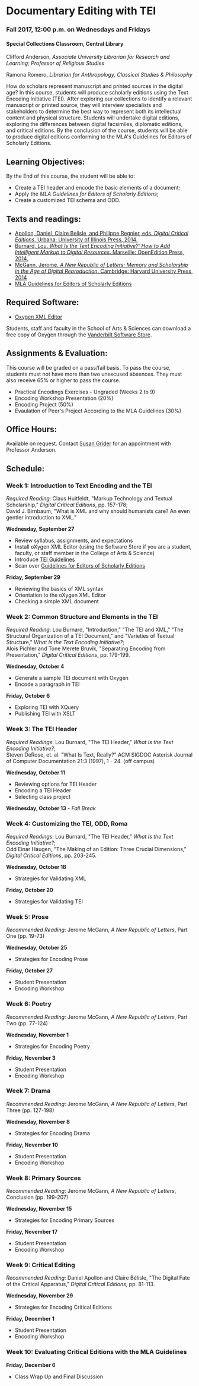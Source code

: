 # Documentary Editing with TEI   
### Fall 2017, 12:00 p.m. on Wednesdays and Fridays
#### Special Collections Classroom, Central Library

Clifford Anderson, *Associate University Librarian for Research and Learning; Professor of Religious Studies*

Ramona Romero, *Librarian for Anthropology, Classical Studies & Philosophy*

How do scholars represent manuscript and printed sources in the digital age? In this course, students will produce scholarly editions using the Text Encoding Initiative (TEI). After exploring our collections to identify a relevant manuscript or printed source, they will interview specialists and stakeholders to determine the best way to represent both its intellectual content and physical structure. Students will undertake digital editions, exploring the differences between digital facsimiles, diplomatic editions, and critical editions. By the conclusion of the course, students will be able to produce digital editions conforming to the MLA's Guidelines for Editors of Scholarly Editions. 

## Learning Objectives:

By the End of this course, the student will be able to:

* Create a TEI header and encode the basic elements of a document;
* Apply the *MLA Guidelines for Editors of Scholarly Editions*;
* Create a customized TEI schema and ODD.

## Texts and readings:

* [Apollon, Daniel, Claire Belisle, and Philippe Regnier, eds. *Digital Critical Editions*. Urbana: University of Illinois Press, 2014.](http://discoverlibrary.vanderbilt.edu/VANDERBILT:Blended:vanunicorn4723167)   
* [Burnard, Lou. *What Is the Text Encoding Initiative?: How to Add Intelligent Markup to Digital Resources*. Marseille: OpenEdition Press, 2014.](http://books.openedition.org/oep/426)  
* [McGann, Jerome. *A New Republic of Letters: Memory and Scholarship in the Age of Digital Reproduction*. Cambridge: Harvard University Press, 2014](http://ebookcentral.proquest.com.proxy.library.vanderbilt.edu/lib/Vand/detail.action?docID=3301420)
* [MLA Guidelines for Editors of Scholarly Editions](https://www.mla.org/Resources/Research/Surveys-Reports-and-Other-Documents/Publishing-and-Scholarship/Reports-from-the-MLA-Committee-on-Scholarly-Editions/Guidelines-for-Editors-of-Scholarly-Editions)   

## Required Software:

* [Oxygen XML Editor](https://www.oxygenxml.com/)

Students, staff and faculty in the School of Arts & Sciences can download a free copy of Oxygen through the [Vanderbilt Software Store](https://it-vbe.proxy.library.vanderbilt.edu/software-store/). 

## Assignments & Evaluation:

This course will be graded on a pass/fail basis. To pass the course, students must not have more than two unexcused absences. They must also receive 65% or higher to pass the course.

* Practical Encodings Exercises - Ungraded (Weeks 2 to 9)
* Encoding Workshop Presentation (20%)
* Encoding Project (50%)
* Evaulation of Peer's Project According to the MLA Guidelines (30%)

## Office Hours:

Available on request. Contact <a href="emailto:susan.d.grider@vanderbilt.edu">Susan Grider</a> for an appointment with Professor Anderson.

## Schedule:

### Week 1:  Introduction to Text Encoding and the TEI

*Required Reading*: Claus Huitfeldt, "Markup Technology and Textual Scholarship," *Digital Critical Editions*, pp. 157-178;  
David J. Birnbaum, "What is XML and why should humanists care? An even gentler introduction to XML."

**Wednesday, September 27** 

* Review syllabus, assignments, and expectations
* Install oXygen XML Editor (using the Software Store if you are a student, faculty, or staff member in the College of Arts & Science)
* Introduce [TEI Guidelines](http://www.tei-c.org/Guidelines/)
* Scan over [Guidelines for Editors of Scholarly Editions](https://www.mla.org/Resources/Research/Surveys-Reports-and-Other-Documents/Publishing-and-Scholarship/Reports-from-the-MLA-Committee-on-Scholarly-Editions/Guidelines-for-Editors-of-Scholarly-Editions)

**Friday, September 29**

* Reviewing the basics of XML syntax
* Orientation to the oXygen XML Editor
* Checking a simple XML document

### Week 2:  Common Structure and Elements in the TEI

*Required Reading*: Lou Burnard, "Introduction," "The TEI and XML," "The Structural Organization of a TEI Document," and "Varieties of Textual Structure," *What Is the Text Encoding Initiative?*;  
Alois Pichler and Tone Merete Bruvik, "Separating Encoding from Presentation," *Digital Critical Editions*, pp. 179-199.

**Wednesday, October 4**

* Generate a sample TEI document with Oxygen
* Encode a paragraph in TEI

**Friday, October 6**

* Exploring TEI with XQuery
* Publishing TEI with XSLT

### Week 3:  The TEI Header

*Required Readings*: Lou Burnard, "The TEI Header," *What Is the Text Encoding Initiative?*;  
Steven DeRose, et. al. "What Is Text, Really?" ACM SIGDOC Asterisk Journal of Computer Documentation 21:3 (1997), 1 - 24. (off campus)

**Wednesday, October 11**

* Reviewing options for TEI Header
* Encoding a TEI Header
* Selecting class project

**Wednesday, October 13** - *Fall Break*

### Week 4:  Customizing the TEI, ODD, Roma

*Required Readings*:  Lou Burnard, "The TEI Header," *What Is the Text Encoding Initiative?*;  
Odd Einar Haugen, "The Making of an Edition: Three Crucial Dimensions," *Digital Critical Editions*, pp. 203-245. 

**Wednesday, October 18** 

* Strategies for Validating XML

**Friday, October 20**

* Strategies for Validating TEI

### Week 5:  Prose

*Recommended Reading*: Jerome McGann, *A New Republic of Letters*, Part One (pp. 19-73)

**Wednesday, October 25**

* Strategies for Encoding Prose

**Friday, October 27**

* Student Presentation
* Encoding Workshop

### Week 6:  Poetry

*Recommended Reading*: Jerome McGann, *A New Republic of Letters*, Part Two (pp. 77-124)

**Wednesday, November 1** 

* Strategies for Encoding Poetry

**Friday, November 3**

* Student Presentation
* Encoding Workshop

### Week 7:  Drama

*Recommended Reading*: Jerome McGann, *A New Republic of Letters*, Part Three (pp. 127-198)

**Wednesday, November 8**

* Strategies for Encoding Drama

**Friday, November 10**

* Student Presentation
* Encoding Workshop

### Week 8:  Primary Sources

*Recommended Reading*: Jerome McGann, *A New Republic of Letters*, Conclusion (pp. 199-207)

**Wednesday, November 15** 

* Strategies for Encoding Primary Sources

**Friday, November 17**

* Student Presentation
* Encoding Workshop

### Week 9:  Critical Editing

*Recommended Reading*: Daniel Apollon and Claire Bélisle, "The Digital Fate of the Critical Apparatus," *Digital Critical Editions*, pp. 81-113. 

**Wednesday, November 29** 

* Strategies for Encoding Critical Editions

**Friday, December 1**

* Student Presentation
* Encoding Workshop

### Week 10: Evaluating Critical Editions with the MLA Guidelines

**Friday, December 6**

* Class Wrap Up and Final Discussion

